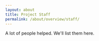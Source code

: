 ```yaml
---
layout: about
title: Project Staff
permalink: /about/overview/staff/
---
```

A lot of people helped. We'll list them here.
